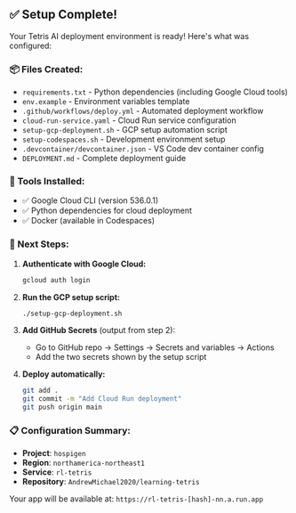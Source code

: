 ## ✅ Setup Complete!

Your Tetris AI deployment environment is ready! Here's what was configured:

### 📦 Files Created:
- `requirements.txt` - Python dependencies (including Google Cloud tools)
- `env.example` - Environment variables template
- `.github/workflows/deploy.yml` - Automated deployment workflow
- `cloud-run-service.yaml` - Cloud Run service configuration
- `setup-gcp-deployment.sh` - GCP setup automation script
- `setup-codespaces.sh` - Development environment setup
- `.devcontainer/devcontainer.json` - VS Code dev container config
- `DEPLOYMENT.md` - Complete deployment guide

### 🔧 Tools Installed:
- ✅ Google Cloud CLI (version 536.0.1)
- ✅ Python dependencies for cloud deployment
- ✅ Docker (available in Codespaces)

### 🚀 Next Steps:

1. **Authenticate with Google Cloud:**
   ```bash
   gcloud auth login
   ```

2. **Run the GCP setup script:**
   ```bash
   ./setup-gcp-deployment.sh
   ```

3. **Add GitHub Secrets** (output from step 2):
   - Go to GitHub repo → Settings → Secrets and variables → Actions
   - Add the two secrets shown by the setup script

4. **Deploy automatically:**
   ```bash
   git add .
   git commit -m "Add Cloud Run deployment"
   git push origin main
   ```

### 📋 Configuration Summary:
- **Project**: `hospigen`
- **Region**: `northamerica-northeast1`
- **Service**: `rl-tetris`
- **Repository**: `AndrewMichael2020/learning-tetris`

Your app will be available at: `https://rl-tetris-[hash]-nn.a.run.app`
